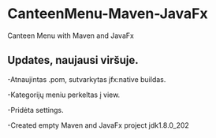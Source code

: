 # CanteenMenu-Maven-JavaFx

Canteen Menu with Maven and JavaFx



## Updates, naujausi viršuje.


-Atnaujintas .pom, sutvarkytas jfx:native buildas.

-Kategorijų meniu perkeltas į view.

-Pridėta settings.

-Created empty Maven and JavaFx project jdk1.8.0_202

